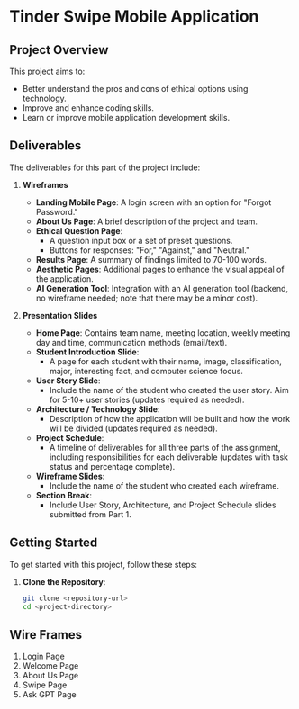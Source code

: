 # Tinder Swipe Mobile Application

## Project Overview

This project aims to:

- Better understand the pros and cons of ethical options using technology.
- Improve and enhance coding skills.
- Learn or improve mobile application development skills.

## Deliverables

The deliverables for this part of the project include:

1. **Wireframes**
   - **Landing Mobile Page**: A login screen with an option for "Forgot Password."
   - **About Us Page**: A brief description of the project and team.
   - **Ethical Question Page**: 
     - A question input box or a set of preset questions.
     - Buttons for responses: "For," "Against," and "Neutral."
   - **Results Page**: A summary of findings limited to 70-100 words.
   - **Aesthetic Pages**: Additional pages to enhance the visual appeal of the application.
   - **AI Generation Tool**: Integration with an AI generation tool (backend, no wireframe needed; note that there may be a minor cost).

2. **Presentation Slides**
   - **Home Page**: Contains team name, meeting location, weekly meeting day and time, communication methods (email/text).
   - **Student Introduction Slide**: 
     - A page for each student with their name, image, classification, major, interesting fact, and computer science focus.
   - **User Story Slide**: 
     - Include the name of the student who created the user story. Aim for 5-10+ user stories (updates required as needed).
   - **Architecture / Technology Slide**: 
     - Description of how the application will be built and how the work will be divided (updates required as needed).
   - **Project Schedule**: 
     - A timeline of deliverables for all three parts of the assignment, including responsibilities for each deliverable (updates with task status and percentage complete).
   - **Wireframe Slides**: 
     - Include the name of the student who created each wireframe.
   - **Section Break**: 
     - Include User Story, Architecture, and Project Schedule slides submitted from Part 1.

## Getting Started

To get started with this project, follow these steps:

1. **Clone the Repository**: 
   ```bash
   git clone <repository-url>
   cd <project-directory>

## Wire Frames

1. Login Page
2. Welcome Page
3. About Us Page
4. Swipe Page
5. Ask GPT Page
